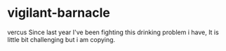 # vigilant-barnacle
vercus
Since last year I've been fighting this drinking problem i have, It is little bit challenging but i am copying. 
